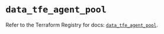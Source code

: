 # `data_tfe_agent_pool`

Refer to the Terraform Registry for docs: [`data_tfe_agent_pool`](https://registry.terraform.io/providers/hashicorp/tfe/0.68.1/docs/data-sources/agent_pool).
